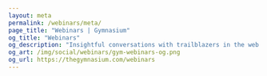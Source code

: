 ```yaml
---
layout: meta
permalink: /webinars/meta/
page_title: "Webinars | Gymnasium"
og_title: "Webinars"
og_description: "Insightful conversations with trailblazers in the web community."
og_art: /img/social/webinars/gym-webinars-og.png
og_url: https://thegymnasium.com/webinars
---
```

